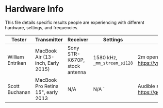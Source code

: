 Hardware Info
==============
This file details specific results people are experiencing with different hardware, settings, and frequencies.

| Tester                 | Transmitter                        | Receiver                        | Settings                      | Result                                                    |
| ---------------------- | ---------------------------------- | ------------------------------- | ----------------------------- | --------------------------------------------------------- |
| William Entriken       | MacBook Air (13-inch, Early 2015)  | Sony STR-K670P, stock antenna   | 1580 kHz, `_mm_stream_si128`  | 2m open air, 1m thru drywall https://youtu.be/caGPmyMLYUI |
| Scott Buchanan         | MacBook Pro Retina 15", early 2013 | N/A                             | N/A                        `  | Audible sound from computer https://goo.gl/ll3PxH         |
